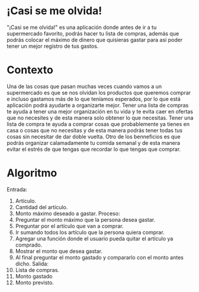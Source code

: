 # ¡Casi se me olvida!
"¡Casi se me olvida!" es una aplicación donde antes de ir a tu supermercado favorito, podrás hacer tu lista de compras, además que podrás colocar el máximo de dinero que quisieras gastar para así poder tener un mejor registro de tus gastos.
# Contexto
Una de las cosas que pasan muchas veces cuando vamos a un supermercado es que se nos olvidan los productos que queremos comprar e incluso gastamos más de lo que teníamos esperados, por lo que está aplicación podrá ayudarte a organizarte mejor. Tener una lista de compras te ayuda a tener una mejor organización en tu vida y te evita caer en ofertas que no necesites y de esta manera solo obtener lo que necesitas. Tener una lista de compra te ayuda a comprar cosas que probablemente ya tienes en casa o cosas que no necesitas y de esta manera podrás tener todas tus cosas sin necesitar de dar doble vuelta. Otro de los benneficios es que podrás organizar calamadamente tu comida semanal y de esta manera evitar el estrés de que tengas que recordar lo que tengas que comprar.
# Algoritmo
Entrada:
1. Artículo.
2. Cantidad del artículo.
3. Monto máximo deseado a gastar.
Proceso:
1. Preguntar el monto máximo que la persona desea gastar.
2. Preguntar por el artículo que van a comprar.
3. Ir sumando todos los artículo que la persona quiera comprar.
4. Agregar una función donde el usuario pueda quitar el artículo ya comprado.
5. Mostrar el monto que desea gastar.
6. Al final preguntar el monto gastado y compararlo con el monto antes dicho.
Salida:
1. Lista de compras.
2. Monto gastado
3. Monto previsto.
